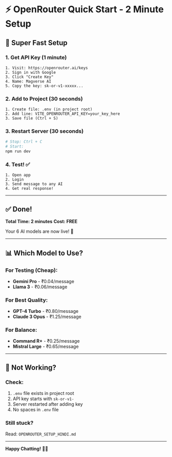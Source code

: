 # ⚡ OpenRouter Quick Start - 2 Minute Setup

## 🚀 Super Fast Setup

### 1. Get API Key (1 minute)
```
1. Visit: https://openrouter.ai/keys
2. Sign in with Google
3. Click "Create Key"
4. Name: Magverse AI
5. Copy the key: sk-or-v1-xxxxx...
```

### 2. Add to Project (30 seconds)
```
1. Create file: .env (in project root)
2. Add line: VITE_OPENROUTER_API_KEY=your_key_here
3. Save file (Ctrl + S)
```

### 3. Restart Server (30 seconds)
```bash
# Stop: Ctrl + C
# Start:
npm run dev
```

### 4. Test! ✅
```
1. Open app
2. Login
3. Send message to any AI
4. Get real response!
```

---

## ✅ Done!

**Total Time: 2 minutes**
**Cost: FREE**

Your 6 AI models are now live! 🎉

---

## 📊 Which Model to Use?

### For Testing (Cheap):
- **Gemini Pro** - ₹0.04/message
- **Llama 3** - ₹0.06/message

### For Best Quality:
- **GPT-4 Turbo** - ₹0.80/message
- **Claude 3 Opus** - ₹1.25/message

### For Balance:
- **Command R+** - ₹0.25/message
- **Mistral Large** - ₹0.65/message

---

## 🐛 Not Working?

### Check:
1. `.env` file exists in project root
2. API key starts with `sk-or-v1-`
3. Server restarted after adding key
4. No spaces in `.env` file

### Still stuck?
Read: `OPENROUTER_SETUP_HINDI.md`

---

**Happy Chatting!** 🤖✨
